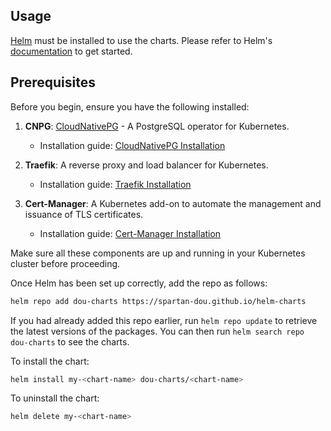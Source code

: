 ## Usage

[Helm](https://helm.sh) must be installed to use the charts.  Please refer to
Helm's [documentation](https://helm.sh/docs) to get started.

## Prerequisites

Before you begin, ensure you have the following installed:

1. **CNPG**: [CloudNativePG](https://cloudnative-pg.io/) - A PostgreSQL operator for Kubernetes.
   - Installation guide: [CloudNativePG Installation](https://cloudnative-pg.io/docs/current/quickstart/)

2. **Traefik**: A reverse proxy and load balancer for Kubernetes.
   - Installation guide: [Traefik Installation](https://doc.traefik.io/traefik/getting-started/install-traefik/)

3. **Cert-Manager**: A Kubernetes add-on to automate the management and issuance of TLS certificates.
   - Installation guide: [Cert-Manager Installation](https://cert-manager.io/docs/installation/kubernetes/)

Make sure all these components are up and running in your Kubernetes cluster before proceeding.


Once Helm has been set up correctly, add the repo as follows:

```bash
helm repo add dou-charts https://spartan-dou.github.io/helm-charts
```

If you had already added this repo earlier, run `helm repo update` to retrieve
the latest versions of the packages.  You can then run `helm search repo
dou-charts` to see the charts.

To install the <chart-name> chart:

```bash
helm install my-<chart-name> dou-charts/<chart-name>
```

To uninstall the chart:

```bash
helm delete my-<chart-name>
```
